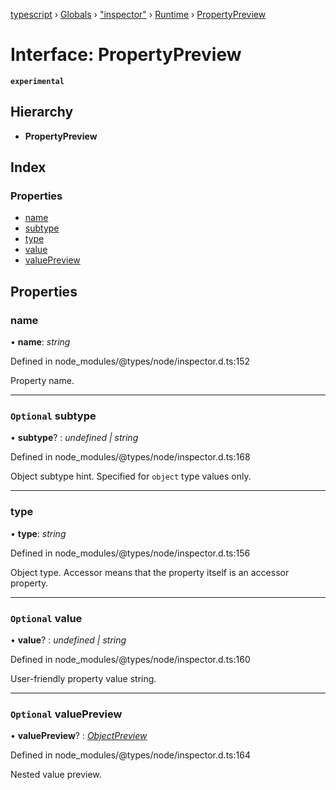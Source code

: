 [typescript](../README.md) › [Globals](../globals.md) › ["inspector"](../modules/_inspector_.md) › [Runtime](../modules/_inspector_.runtime.md) › [PropertyPreview](_inspector_.runtime.propertypreview.md)

# Interface: PropertyPreview

**`experimental`** 

## Hierarchy

* **PropertyPreview**

## Index

### Properties

* [name](_inspector_.runtime.propertypreview.md#name)
* [subtype](_inspector_.runtime.propertypreview.md#optional-subtype)
* [type](_inspector_.runtime.propertypreview.md#type)
* [value](_inspector_.runtime.propertypreview.md#optional-value)
* [valuePreview](_inspector_.runtime.propertypreview.md#optional-valuepreview)

## Properties

###  name

• **name**: *string*

Defined in node_modules/@types/node/inspector.d.ts:152

Property name.

___

### `Optional` subtype

• **subtype**? : *undefined | string*

Defined in node_modules/@types/node/inspector.d.ts:168

Object subtype hint. Specified for <code>object</code> type values only.

___

###  type

• **type**: *string*

Defined in node_modules/@types/node/inspector.d.ts:156

Object type. Accessor means that the property itself is an accessor property.

___

### `Optional` value

• **value**? : *undefined | string*

Defined in node_modules/@types/node/inspector.d.ts:160

User-friendly property value string.

___

### `Optional` valuePreview

• **valuePreview**? : *[ObjectPreview](_inspector_.runtime.objectpreview.md)*

Defined in node_modules/@types/node/inspector.d.ts:164

Nested value preview.

